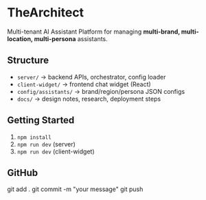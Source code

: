 # TheArchitect

Multi-tenant AI Assistant Platform for managing **multi-brand, multi-location, multi-persona** assistants.

## Structure

- `server/` → backend APIs, orchestrator, config loader
- `client-widget/` → frontend chat widget (React)
- `config/assistants/` → brand/region/persona JSON configs
- `docs/` → design notes, research, deployment steps

## Getting Started

1. `npm install`
2. `npm run dev` (server)
3. `npm run dev` (client-widget)

## GitHub

git add .
git commit -m "your message"
git push
